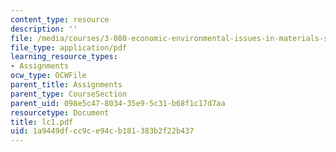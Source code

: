 ```yaml
---
content_type: resource
description: ''
file: /media/courses/3-080-economic-environmental-issues-in-materials-selection-fall-2005/1a9449dfcc9ce94cb181383b2f22b437_lc1.pdf
file_type: application/pdf
learning_resource_types:
- Assignments
ocw_type: OCWFile
parent_title: Assignments
parent_type: CourseSection
parent_uid: 098e5c47-8034-35e9-5c31-b68f1c17d7aa
resourcetype: Document
title: lc1.pdf
uid: 1a9449df-cc9c-e94c-b181-383b2f22b437
---
```

